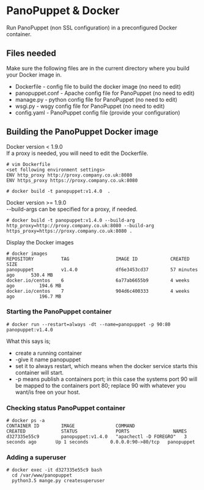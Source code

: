 # PanoPuppet & Docker

Run PanoPuppet (non SSL configuration) in a preconfigured Docker container.


## Files needed
Make sure the following files are in the current directory where you build your Docker image in.
- Dockerfile      - config file to build the docker image (no need to edit)
- panopuppet.conf - Apache config file for PanoPuppet (no need to edit)
- manage.py       - python config file for PanoPuppet (no need to edit)
- wsgi.py         - wsgy config file for PanoPuppet (no need to edit)
- config.yaml     - PanoPuppet config file (provide your configuration)


## Building the PanoPuppet Docker image
Docker version < 1.9.0  
If a proxy is needed, you will need to edit the Dockerfile.  
```
# vim Dockerfile
<set following environment settings>
ENV http_proxy http://proxy.company.co.uk:8080
ENV https_proxy https://proxy.company.co.uk:8080

# docker build -t panopuppet:v1.4.0  .
```

Docker version >= 1.9.0  
--build-args can be specified for a proxy, if needed.
```
# docker build -t panopuppet:v1.4.0 --build-arg http_proxy=http://proxy.company.co.uk:8080 --build-arg https_proxy=https://proxy.company.co.uk:8080 .
```

Display the Docker images
```
# docker images
REPOSITORY          TAG                 IMAGE ID            CREATED             SIZE
panopuppet          v1.4.0              df6e3453cd37        57 minutes ago      530.4 MB
docker.io/centos    6                   6a77ab6655b9        4 weeks ago         194.6 MB
docker.io/centos    7                   904d6c400333        4 weeks ago         196.7 MB
```


### Starting the PanoPuppet container
```
# docker run --restart=always -dt --name=panopuppet -p 90:80 panopuppet:v1.4.0
```

What this says is;
- create a running container
- -give it name panopuppet
- set it to always restart, which means when the docker service starts this container will start. 
- -p means publish a containers port; in this case the systems port 90 will be mapped to the containers port 80; replace 90 with whatever you want/is free on your host.


### Checking status PanoPuppet container
```
# docker ps -a
CONTAINER ID        IMAGE               COMMAND                  CREATED             STATUS              PORTS                NAMES
d327335e55c9        panopuppet:v1.4.0   "apachectl -D FOREGRO"   3 seconds ago       Up 1 seconds        0.0.0.0:90->80/tcp   panopuppet
```


### Adding a superuser
```
# docker exec -it d327335e55c9 bash
  cd /var/www/panopuppet
  python3.5 mange.py createsuperuser
```

